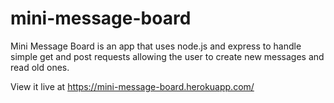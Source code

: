 # mini-message-board
Mini Message Board is an app that uses node.js and express to handle simple get and post requests allowing the user to create new messages and read old ones.

View it live at https://mini-message-board.herokuapp.com/